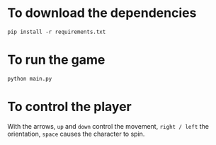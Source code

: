 # To download the dependencies
`pip install -r requirements.txt`

# To run the game
`python main.py`

# To control the player
With the arrows, `up` and `down` control the movement, `right / left` the orientation, `space` causes the character to spin.
